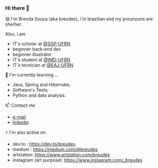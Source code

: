 ### Hi there 👋

😄 I'm Brenda Souza (aka breudes), i'm brazilian and my prounouns are she/her.

Also, i am
  - IT's scholar at [@SGP-UFRN](https://sgp.ufrn.br/)
  - beginner back-end dev 
  - beginner illustrator 
  - IT's student at [@IMD-UFRN](https://imd.ufrn.br/portal/)
  - IT's tecnician at [@EAJ-UFRN](https://eaj.ufrn.br/)
 
🌱 I'm currently learning ... 
  - Java, Spring and Hibernate;
  - Software's Tests;
  - Python and data analysis.

📫 Contact me
  - [e-mail](breudes@outlook.com)
  - [linkedin](https://www.linkedin.com/in/brenda-souza-226278179/)
    
⚡ I'm also active on
  - dev.to : https://dev.to/breudes
  - medium : https://medium.com/@breudes
  - artstation: https://www.artstation.com/breudes
  - instagram (art purpose): https://www.instagram.com/_breudes
